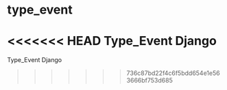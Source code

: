 # type_event
<<<<<<< HEAD
Type_Event Django
=======
Type_Event Django
>>>>>>> 736c87bd22f4c6f5bdd654e1e563666bf753d685
